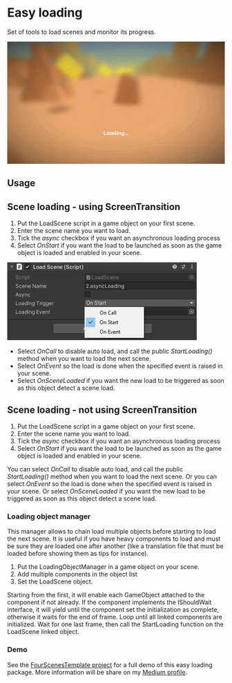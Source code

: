 # Easy loading

Set of tools to load scenes and monitor its progress.

![scene transition](Documentation~/Images/transition-sample.gif)

## Usage

## Scene loading - using ScreenTransition

1. Put the LoadScene script in a game object on your first scene.
2. Enter the scene name you want to load.
3. Tick the *async* checkbox if you want an asynchronous loading process
4. Select *OnStart* if you want the load to be launched as soon as the game object is loaded and enabled in your scene.

![load scene script](Documentation~/Images/loadScene.jpg)

- Select *OnCall* to disable auto load, and call the public *StartLoading()* method when you want to load the next scene.
- Select *OnEvent* so the load is done when the specified event is raised in your scene.
- Select *OnSceneLoaded* if you want the new load to be triggered as soon as this object detect a scene load.

## Scene loading - not using ScreenTransition

1. Put the LoadScene script in a game object on your first scene.
2. Enter the scene name you want to load.
3. Tick the *async* checkbox if you want an asynchronous loading process
4. Select *OnStart* if you want the load to be launched as soon as the game object is loaded and enabled in your scene.

You can select *OnCall* to disable auto load, and call the public *StartLoading()* method when you want to load the next scene.
Or you can select *OnEvent* so the load is done when the specified event is raised in your scene.
Or select *OnSceneLoaded* if you want the new load to be triggered as soon as this object detect a scene load.

### Loading object manager

This manager allows to chain load multiple objects before starting to load the next scene. It is useful if you have heavy components to load and must be sure they are loaded one after another (like a translation file that must be loaded before showing them as tips for instance).

1. Put the LoadingObjectManager in a game object on your scene.
2. Add multiple components in the object list
3. Set the LoadScene object.

Starting from the first, it will enable each GameObject attached to the component if not already.
If the component implements the IShouldWait interface, it will yield until the component set the initialization as complete, otherwise it waits for the end of frame.
Loop until all linked components are initialized.
Wait for one last frame, then call the StartLoading function on the LoadScene linked object.

### Demo

See the [FourScenesTemplate project](https://github.com/FredericRP/FourScenesTemplate) for a full demo of this easy loading package.
More information will be share on my [Medium profile](https://medium.com/@fredericrp).